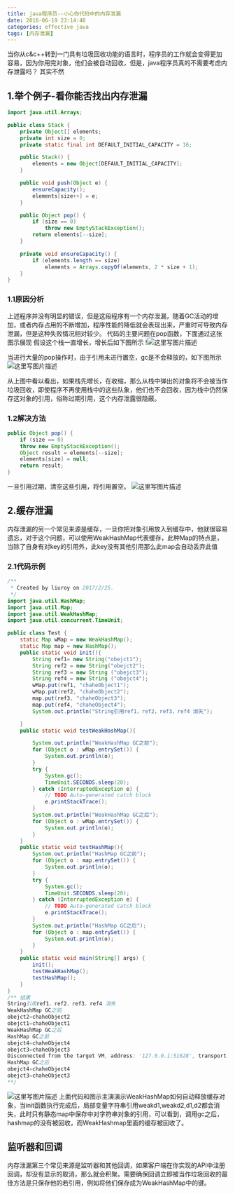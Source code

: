```yaml
---
title: java程序员--小心你代码中的内存泄漏
date: 2016-06-19 23:14:48
categories: effective java
tags: [内存泄漏]
---
```


当你从c&c++转到一门具有垃圾回收功能的语言时，程序员的工作就会变得更加容易，因为你用完对象，他们会被自动回收，但是，java程序员真的不需要考虑内存泄露吗？ 其实不然
## 1.举个例子-看你能否找出内存泄漏
<!--more-->
```java
import java.util.Arrays;

public class Stack {
	private Object[] elements;
	private int size = 0;
	private static final int DEFAULT_INITIAL_CAPACITY = 16;

	public Stack() {
		elements = new Object[DEFAULT_INITIAL_CAPACITY];
	}

	public void push(Object e) {
		ensureCapacity();
		elements[size++] = e;
	}

	public Object pop() {
		if (size == 0)
			throw new EmptyStackException();
		return elements[--size];
	}

	private void ensureCapacity() {
		if (elements.length == size)
			elements = Arrays.copyOf(elements, 2 * size + 1);
	}
}
```
### 1.1原因分析
上述程序并没有明显的错误，但是这段程序有一个内存泄漏，随着GC活动的增加，或者内存占用的不断增加，程序性能的降低就会表现出来，严重时可导致内存泄漏，但是这种失败情况相对较少。
代码的主要问题在pop函数，下面通过这张图示展现
假设这个栈一直增长，增长后如下图所示
!![这里写图片描述](http://roy-markdown.oss-cn-qingdao.aliyuncs.com/java-memory-leak/1.jpg)

当进行大量的pop操作时，由于引用未进行置空，gc是不会释放的，如下图所示
![这里写图片描述](http://roy-markdown.oss-cn-qingdao.aliyuncs.com/java-memory-leak/2.jpg)

从上图中看以看出，如果栈先增长，在收缩，那么从栈中弹出的对象将不会被当作垃圾回收，即使程序不再使用栈中的这些队象，他们也不会回收，因为栈中仍然保存这对象的引用，俗称过期引用，这个内存泄露很隐蔽。
### 1.2解决方法

```java
public Object pop() {
    if (size == 0)
	throw new EmptyStackException();
    Object result = elements[--size];
    elements[size] = null;
    return result;
}
```
一旦引用过期，清空这些引用，将引用置空。
![这里写图片描述](http://roy-markdown.oss-cn-qingdao.aliyuncs.com/java-memory-leak/3.jpg)

## 2.缓存泄漏
内存泄漏的另一个常见来源是缓存，一旦你把对象引用放入到缓存中，他就很容易遗忘，对于这个问题，可以使用WeakHashMap代表缓存，此种Map的特点是，当除了自身有对key的引用外，此key没有其他引用那么此map会自动丢弃此值
### 2.1代码示例
```java
/**
 * Created by liuroy on 2017/2/25.
 */
import java.util.HashMap;
import java.util.Map;
import java.util.WeakHashMap;
import java.util.concurrent.TimeUnit;

public class Test {
    static Map wMap = new WeakHashMap();
    static Map map = new HashMap();
    public static void init(){
        String ref1= new String("obejct1");
        String ref2 = new String("obejct2");
        String ref3 = new String ("obejct3");
        String ref4 = new String ("obejct4");
        wMap.put(ref1, "chaheObject1");
        wMap.put(ref2, "chaheObject2");
        map.put(ref3, "chaheObject3");
        map.put(ref4, "chaheObject4");
        System.out.println("String引用ref1，ref2，ref3，ref4 消失");

    }
    public static void testWeakHashMap(){

        System.out.println("WeakHashMap GC之前");
        for (Object o : wMap.entrySet()) {
            System.out.println(o);
        }
        try {
            System.gc();
            TimeUnit.SECONDS.sleep(20);
        } catch (InterruptedException e) {
            // TODO Auto-generated catch block
            e.printStackTrace();
        }
        System.out.println("WeakHashMap GC之后");
        for (Object o : wMap.entrySet()) {
            System.out.println(o);
        }
    }
    public static void testHashMap(){
        System.out.println("HashMap GC之前");
        for (Object o : map.entrySet()) {
            System.out.println(o);
        }
        try {
            System.gc();
            TimeUnit.SECONDS.sleep(20);
        } catch (InterruptedException e) {
            // TODO Auto-generated catch block
            e.printStackTrace();
        }
        System.out.println("HashMap GC之后");
        for (Object o : map.entrySet()) {
            System.out.println(o);
        }
    }
    public static void main(String[] args) {
        init();
        testWeakHashMap();
        testHashMap();
    }
}
/** 结果
String引用ref1，ref2，ref3，ref4 消失
WeakHashMap GC之前
obejct2=chaheObject2
obejct1=chaheObject1
WeakHashMap GC之后
HashMap GC之前
obejct4=chaheObject4
obejct3=chaheObject3
Disconnected from the target VM, address: '127.0.0.1:51628', transport: 'socket'
HashMap GC之后
obejct4=chaheObject4
obejct3=chaheObject3
**/
```
![这里写图片描述](http://roy-markdown.oss-cn-qingdao.aliyuncs.com/java-memory-leak/4.jpg)
上面代码和图示主演演示WeakHashMap如何自动释放缓存对象，当init函数执行完成后，局部变量字符串引用weakd1,weakd2,d1,d2都会消失，此时只有静态map中保存中对字符串对象的引用，可以看到，调用gc之后，hashmap的没有被回收，而WeakHashmap里面的缓存被回收了。
## 监听器和回调
内存泄漏第三个常见来源是监听器和其他回调，如果客户端在你实现的API中注册回调，却没有显示的取消，那么就会积聚。需要确保回调立即被当作垃圾回收的最佳方法是只保存他的若引用，例如将他们保存成为WeakHashMap中的键。
